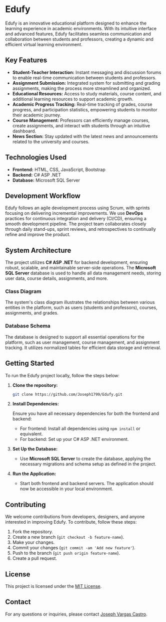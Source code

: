 # Edufy

Edufy is an innovative educational platform designed to enhance the learning experience in academic environments. With its intuitive interface and advanced features, Edufy facilitates seamless communication and collaboration between students and professors, creating a dynamic and efficient virtual learning environment.

## Key Features

- **Student-Teacher Interaction:** Instant messaging and discussion forums to enable real-time communication between students and professors.
- **Assignment Submission:** Integrated system for submitting and grading assignments, making the process more streamlined and organized.
- **Educational Resources:** Access to study materials, course content, and additional learning resources to support academic growth.
- **Academic Progress Tracking:** Real-time tracking of grades, course progress, and participation statistics, empowering students to monitor their academic journey.
- **Course Management:** Professors can efficiently manage courses, create assignments, and interact with students through an intuitive dashboard.
- **News Section:** Stay updated with the latest news and announcements related to the university and courses.

## Technologies Used

- **Frontend:** HTML, CSS, JavaScript, Bootstrap
- **Backend:** C# ASP .NET
- **Database:** Microsoft SQL Server

## Development Workflow

Edufy follows an agile development process using Scrum, with sprints focusing on delivering incremental improvements. We use **DevOps** practices for continuous integration and delivery (CI/CD), ensuring a smooth development pipeline. The project team collaborates closely through daily stand-ups, sprint reviews, and retrospectives to continually refine and improve the product.

## System Architecture

The project utilizes **C# ASP .NET** for backend development, ensuring robust, scalable, and maintainable server-side operations. The **Microsoft SQL Server** database is used to handle all data management needs, storing user data, course details, assignments, and more.

### Class Diagram

The system's class diagram illustrates the relationships between various entities in the platform, such as users (students and professors), courses, assignments, and grades.

### Database Schema

The database is designed to support all essential operations for the platform, such as user management, course management, and assignment tracking. It utilizes normalized tables for efficient data storage and retrieval.

## Getting Started

To run the Edufy project locally, follow the steps below:

1. **Clone the repository:**

   ```bash
   git clone https://github.com/Joseph1799/Edufy.git
   ```

2. **Install Dependencies:**

   Ensure you have all necessary dependencies for both the frontend and backend:
   - For frontend: Install all dependencies using `npm install` or equivalent.
   - For backend: Set up your C# ASP .NET environment.

3. **Set Up the Database:**

   - Use **Microsoft SQL Server** to create the database, applying the necessary migrations and schema setup as defined in the project.

4. **Run the Application:**

   - Start both frontend and backend servers. The application should now be accessible in your local environment.

## Contributing

We welcome contributions from developers, designers, and anyone interested in improving Edufy. To contribute, follow these steps:

1. Fork the repository.
2. Create a new branch (`git checkout -b feature-name`).
3. Make your changes.
4. Commit your changes (`git commit -am 'Add new feature'`).
5. Push to the branch (`git push origin feature-name`).
6. Create a pull request.

## License

This project is licensed under the [MIT License](https://opensource.org/licenses/MIT).

## Contact

For any questions or inquiries, please contact [Joseph Vargas Castro](mailto:joseph1799us@gmail.com).
